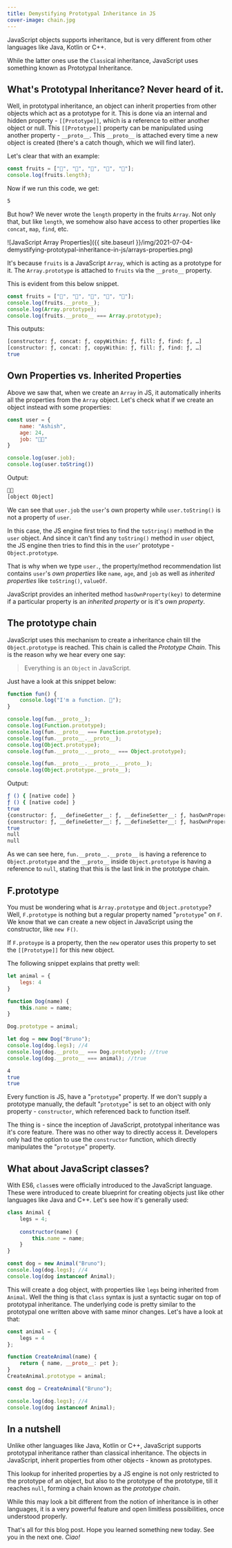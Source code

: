 ```yaml
---
title: Demystifying Prototypal Inheritance in JS
cover-image: chain.jpg
---
```


JavaScript objects supports inheritance, but is very different from other languages like Java, Kotlin or C++.

While the latter ones use the `Class`ical inheritance, JavaScript uses something known as Prototypal Inheritance.

<!--more-->

## What's Prototypal Inheritance? Never heard of it.

Well, in prototypal inheritance, an object can inherit properties from other objects which act as a prototype for it. This is done via an internal and hidden property - `[[Prototype]]`, which is a reference to either another object or null. This `[[Prototype]]` property can be manipulated using another property - `__proto__`. This `__proto__` is attached every time a new object is created (there's a catch though, which we will find later).

Let's clear that with an example:

```javascript
const fruits = ["🍎", "🍌", "🍇", "🍒", "🍍"];
console.log(fruits.length);
```

Now if we run this code, we get:

```bash
5
```

But how? We never wrote the `length` property in the fruits `Array`. Not only that, but like `length`, we somehow also have access to other properties like `concat`, `map`, `find`, etc. 

![JavaScript Array Properties]({{ site.baseurl }}/img/2021-07-04-demystifying-prototypal-inheritance-in-js/arrays-properties.png)

It's because `fruits` is a JavaScript `Array`, which is acting as a prototype for it. The `Array.prototype` is attached to `fruits` via the `__proto__` property.

This is evident from this below snippet.

```javascript
const fruits = ["🍎", "🍌", "🍇", "🍒", "🍍"];
console.log(fruits.__proto__);
console.log(Array.prototype);
console.log(fruits.__proto__ === Array.prototype);
```

This outputs:

```bash
[constructor: ƒ, concat: ƒ, copyWithin: ƒ, fill: ƒ, find: ƒ, …]
[constructor: ƒ, concat: ƒ, copyWithin: ƒ, fill: ƒ, find: ƒ, …]
true
```

## Own Properties vs. Inherited Properties

Above we saw that, when we create an `Array` in JS, it automatically inherits all the properties from the `Array` object. Let's check what if we create an object instead with some properties:

```javascript
const user = {
    name: "Ashish",
    age: 24,
    job: "🧑‍💻"
}

console.log(user.job);
console.log(user.toString())
```

Output:

```bash
🧑‍💻
[object Object]
```

We can see that `user.job` the `user`'s own property while `user.toString()` is not a property of `user`.

In this case, the JS engine first tries to find the `toString()` method in the `user` object. And since it can't find any `toString()` method in  `user` object, the JS engine then tries to find this in the `user`' prototype - `Object.prototype`.

That is why when we type `user.`, the property/method recommendation list contains `user`'s *own properties* like `name`, `age`, and `job` as well as *inherited properties* like `toString()`, `valueOf`.

JavaScript provides an inherited method `hasOwnProperty(key)` to determine if a particular property is an *inherited property* or is it's *own property*.

## The prototype chain

JavaScript uses this mechanism to create a inheritance chain till the `Object.prototype` is reached. This chain is called the *Prototype Chain*. This is the reason why we hear every one say:

> Everything is an `Object` in JavaScript.

Just have a look at this snippet below:

```javascript
function fun() {
    console.log("I'm a function. 🤖");
}

console.log(fun.__proto__);
console.log(Function.prototype);
console.log(fun.__proto__ === Function.prototype);
console.log(fun.__proto__.__proto__);
console.log(Object.prototype);
console.log(fun.__proto__.__proto__ === Object.prototype);

console.log(fun.__proto__.__proto__.__proto__);
console.log(Object.prototype.__proto__);
```



Output:

```bash
ƒ () { [native code] }
ƒ () { [native code] }
true
{constructor: ƒ, __defineGetter__: ƒ, __defineSetter__: ƒ, hasOwnProperty: ƒ, __lookupGetter__: ƒ, …}
{constructor: ƒ, __defineGetter__: ƒ, __defineSetter__: ƒ, hasOwnProperty: ƒ, __lookupGetter__: ƒ, …}
true
null
null
```

As we can see here, `fun.__proto__.__proto__` is having a reference to `Object.prototype` and the `__proto__` inside `Object.prototype` is having a reference to `null`, stating that this is the last link in the prototype chain.

## F.prototype

You must be wondering what is `Array.prototype` and `Object.prototype`? Well, `F.prototype` is nothing but a regular property named "`prototype`" on `F`. We know that we can create a new object in JavaScript using the constructor, like `new F()`.

If `F.protoype` is a property, then the `new` operator uses this property to set the `[[Prototype]]` for this new object.

The following snippet explains that pretty well:

```javascript
let animal = {
    legs: 4
}

function Dog(name) {
    this.name = name;
}

Dog.prototype = animal;

let dog = new Dog("Bruno");
console.log(dog.legs); //4
console.log(dog.__proto__ === Dog.prototype); //true
console.log(dog.__proto__ === animal); //true
```

```bash
4
true
true
```

Every function is JS, have a "`prototype`" property. If we don't supply a prototype manually, the default "`prototype`" is set to an object with only property - `constructor`, which referenced back to function itself. 

The thing is - since the inception of JavaScript, prototypal inheritance was it's core feature. There was no other way to directly access it. Developers only had the option to use the `constructor` function, which directly manipulates the  "`prototype`" property.

## What about JavaScript classes?

With ES6, `class`es were officially introduced to the JavaScript language. These were introduced to create blueprint for creating objects just like other languages like Java and C++. Let's see how it's generally used:

```javascript
class Animal {
    legs = 4;
	
	constructor(name) {
        this.name = name;
    }
}

const dog = new Animal("Bruno");
console.log(dog.legs); //4
console.log(dog instanceof Animal);
```

This will create a dog object, with properties like `legs` being inherited from `Animal`. Well the thing is that `class` syntax is just a syntactic sugar on top of prototypal inheritance. The underlying code is pretty similar to the prototypal one written above with same minor changes. Let's have a look at that:

```javascript
const animal = {
    legs = 4
};

function CreateAnimal(name) {
    return { name, __proto__: pet };
}
CreateAnimal.prototype = animal;

const dog = CreateAnimal("Bruno");

console.log(dog.legs); //4
console.log(dog instanceof Animal);
```

## In a nutshell

Unlike other languages like Java, Kotlin or C++, JavaScript supports prototypal inheritance rather than classical inheritance. The objects in JavaScript, inherit properties from other objects - known as prototypes.

This lookup for inherited properties by a JS engine is not only restricted to the prototype of an object, but also to the prototype of the prototype, till it reaches `null`, forming a chain known as the *prototype chain*.

While this may look a bit different from the notion of inheritance is in other languages, it is a very powerful feature and open limitless possibilities, once understood properly.

That's all for this blog post. Hope you learned something new today. See you in the next one. *Ciao!*